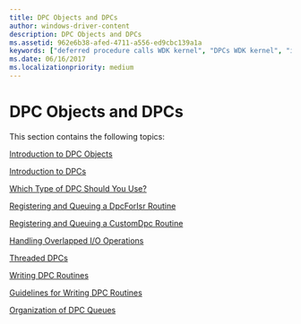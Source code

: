 ```yaml
---
title: DPC Objects and DPCs
author: windows-driver-content
description: DPC Objects and DPCs
ms.assetid: 962e6b38-afed-4711-a556-ed9cbc139a1a
keywords: ["deferred procedure calls WDK kernel", "DPCs WDK kernel", "interrupt service routines WDK kernel , DPCs", "ISRs WDK kernel , DPCs", "DPC objects WDK kernel", "objects WDK DPC"]
ms.date: 06/16/2017
ms.localizationpriority: medium
---
```


# DPC Objects and DPCs





This section contains the following topics:

[Introduction to DPC Objects](introduction-to-dpc-objects.md)

[Introduction to DPCs](introduction-to-dpcs.md)

[Which Type of DPC Should You Use?](which-type-of-dpc-should-you-use-.md)

[Registering and Queuing a DpcForIsr Routine](registering-and-queuing-a-dpcforisr-routine.md)

[Registering and Queuing a CustomDpc Routine](registering-and-queuing-a-customdpc-routine.md)

[Handling Overlapped I/O Operations](handling-overlapped-i-o-operations.md)

[Threaded DPCs](threaded-dpcs.md)

[Writing DPC Routines](writing-dpc-routines.md)

[Guidelines for Writing DPC Routines](guidelines-for-writing-dpc-routines.md)

[Organization of DPC Queues](organization-of-dpc-queues.md)

 

 





